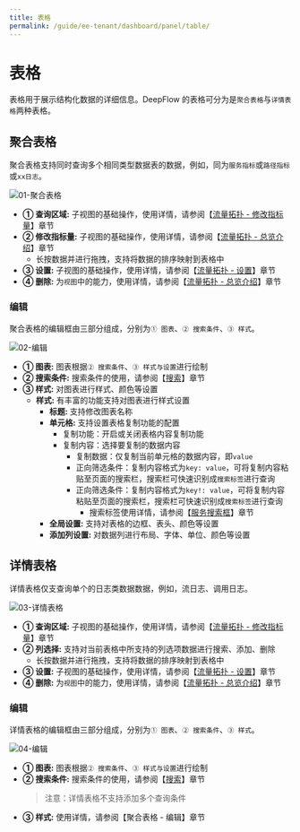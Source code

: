 ```yaml
---
title: 表格
permalink: /guide/ee-tenant/dashboard/panel/table/
---
```

# 表格

表格用于展示结构化数据的详细信息。DeepFlow 的表格可分为是`聚合表格`与`详情表格`两种表格。 

## 聚合表格

聚合表格支持同时查询多个相同类型数据表的数据，例如，同为`服务指标`或`路径指标`或`xx日志`。

![01-聚合表格](https://yunshan-guangzhou.oss-cn-beijing.aliyuncs.com/pub/pic/2024031965f8f90497a37.png)

- **① 查询区域:** 子视图的基础操作，使用详情，请参阅【[流量拓扑 - 修改指标量](./topology/)】章节
- **② 修改指标量:** 子视图的基础操作，使用详情，请参阅【[流量拓扑 - 总览介绍](./topology/)】章节
  - 长按数据并进行拖拽，支持将数据的排序映射到表格中
- **③ 设置:** 子视图的基础操作，使用详情，请参阅【[流量拓扑 - 设置](./topology/)】章节
- **④ 删除:** 为`视图`中的能力，使用详情，请参阅【[流量拓扑 - 总览介绍](./topology/)】章节

### 编辑

聚合表格的编辑框由三部分组成，分别为`① 图表`、`② 搜索条件`、`③ 样式`。

![02-编辑](https://yunshan-guangzhou.oss-cn-beijing.aliyuncs.com/pub/pic/2024031965f8fa17c876a.png)

- **① 图表:** 图表根据`② 搜索条件`、`③ 样式与设置`进行绘制
- **② 搜索条件:** 搜索条件的使用，请参阅【[搜索](../../query/overview/)】章节
- **③ 样式:** 对图表进行样式、颜色等设置
  - **样式:** 有丰富的功能支持对图表进行样式设置
    - **标题:** 支持修改图表名称
    - **单元格:** 支持设置表格复制功能的配置
      - 复制功能：开启或关闭表格内容复制功能
      - 复制内容：选择要复制的数据内容
        - 复制数据：仅复制当前单元格的数据内容，即`value`
        - 正向筛选条件：复制内容格式为`key: value`，可将复制内容粘贴至页面的搜索栏，搜索栏可快速识别成`搜索标签`进行查询
        - 正向筛选条件：复制内容格式为`key!: value`，可将复制内容粘贴至页面的搜索栏，搜索栏可快速识别成`搜索标签`进行查询
          - 搜索标签使用详情，请参阅【[服务搜索框](../query/service-search/topology/)】章节
    - **全局设置:** 支持对表格的边框、表头、颜色等设置
    - **添加列设置:** 对数据列进行布局、字体、单位、颜色等设置

## 详情表格

详情表格仅支查询单个的日志类数据数据，例如，流日志、调用日志。

![03-详情表格](https://yunshan-guangzhou.oss-cn-beijing.aliyuncs.com/pub/pic/2024031965f8f7906c908.png)

- **① 查询区域:** 子视图的基础操作，使用详情，请参阅【[流量拓扑 - 修改指标量](./topology/)】章节
- **② 列选择:** 支持对当前表格中所支持的列选项数据进行搜索、添加、删除
  - 长按数据并进行拖拽，支持将数据的排序映射到表格中
- **③ 设置:** 子视图的基础操作，使用详情，请参阅【[流量拓扑 - 设置](./topology/)】章节
- **④ 删除:** 为`视图`中的能力，使用详情，请参阅【[流量拓扑 - 总览介绍](./topology/)】章节

### 编辑

详情表格的编辑框由三部分组成，分别为`① 图表`、`② 搜索条件`、`③ 样式`。

![04-编辑](https://yunshan-guangzhou.oss-cn-beijing.aliyuncs.com/pub/pic/2024031965f8f792e72e8.png)

- **① 图表:** 图表根据`② 搜索条件`、`③ 样式与设置`进行绘制
- **② 搜索条件:** 搜索条件的使用，请参阅【[搜索](../../query/overview/)】章节
    >注意：详情表格不支持添加多个查询条件
- **③ 样式:** 使用详情，请参阅【聚合表格 - 编辑】章节

